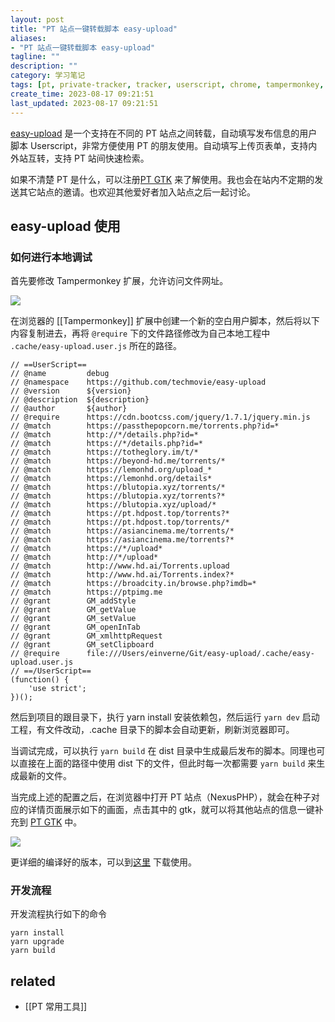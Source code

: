 ```yaml
---
layout: post
title: "PT 站点一键转载脚本 easy-upload"
aliases:
- "PT 站点一键转载脚本 easy-upload"
tagline: ""
description: ""
category: 学习笔记
tags: [pt, private-tracker, tracker, userscript, chrome, tampermonkey, ]
create_time: 2023-08-17 09:21:51
last_updated: 2023-08-17 09:21:51
---
```


[easy-upload](https://github.com/techmovie/easy-upload) 是一个支持在不同的 PT 站点之间转载，自动填写发布信息的用户脚本 Userscript，非常方便使用 PT 的朋友使用。自动填写上传页表单，支持内外站互转，支持 PT 站间快速检索。

如果不清楚 PT 是什么，可以注册[PT GTK](https://pt.gtk.pw) 来了解使用。我也会在站内不定期的发送其它站点的邀请。也欢迎其他爱好者加入站点之后一起讨论。

## easy-upload 使用

### 如何进行本地调试

首先要修改 Tampermonkey 扩展，允许访问文件网址。

![](https://photo.einverne.info/images/2022/12/05/ZDM9.jpg)

在浏览器的 [[Tampermonkey]] 扩展中创建一个新的空白用户脚本，然后将以下内容复制进去，再将 `@require` 下的文件路径修改为自己本地工程中 `.cache/easy-upload.user.js` 所在的路径。

```
// ==UserScript==
// @name         debug
// @namespace    https://github.com/techmovie/easy-upload
// @version      ${version}
// @description  ${description}
// @author       ${author}
// @require      https://cdn.bootcss.com/jquery/1.7.1/jquery.min.js
// @match        https://passthepopcorn.me/torrents.php?id=*
// @match        http://*/details.php?id=*
// @match        https://*/details.php?id=*
// @match        https://totheglory.im/t/*
// @match        https://beyond-hd.me/torrents/*
// @match        https://lemonhd.org/upload_*
// @match        https://lemonhd.org/details*
// @match        https://blutopia.xyz/torrents/*
// @match        https://blutopia.xyz/torrents?*
// @match        https://blutopia.xyz/upload/*
// @match        https://pt.hdpost.top/torrents?*
// @match        https://pt.hdpost.top/torrents/*
// @match        https://asiancinema.me/torrents/*
// @match        https://asiancinema.me/torrents?*
// @match        https://*/upload*
// @match        http://*/upload*
// @match        http://www.hd.ai/Torrents.upload
// @match        http://www.hd.ai/Torrents.index?*
// @match        https://broadcity.in/browse.php?imdb=*
// @match        https://ptpimg.me
// @grant        GM_addStyle
// @grant        GM_getValue
// @grant        GM_setValue
// @grant        GM_openInTab
// @grant        GM_xmlhttpRequest
// @grant        GM_setClipboard
// @require      file:///Users/einverne/Git/easy-upload/.cache/easy-upload.user.js
// ==/UserScript==
(function() {
    'use strict';
})();
```

然后到项目的跟目录下，执行 yarn install 安装依赖包，然后运行 `yarn dev` 启动工程，有文件改动，.cache 目录下的脚本会自动更新，刷新浏览器即可。

当调试完成，可以执行 `yarn build` 在 dist 目录中生成最后发布的脚本。同理也可以直接在上面的路径中使用 dist 下的文件，但此时每一次都需要 `yarn build` 来生成最新的文件。

当完成上述的配置之后，在浏览器中打开 PT 站点（NexusPHP），就会在种子对应的详情页面展示如下的画面，点击其中的 gtk，就可以将其他站点的信息一键补充到 [PT GTK](https://pt.gtk.pw) 中。

![](https://photo.einverne.info/images/2022/12/05/ZXV6.png)

更详细的编译好的版本，可以到[这里](https://pt.gtk.pw/forums.php?action=viewtopic&forumid=1&topicid=10) 下载使用。

### 开发流程

开发流程执行如下的命令

```
yarn install
yarn upgrade
yarn build
```

## related

- [[PT 常用工具]]

